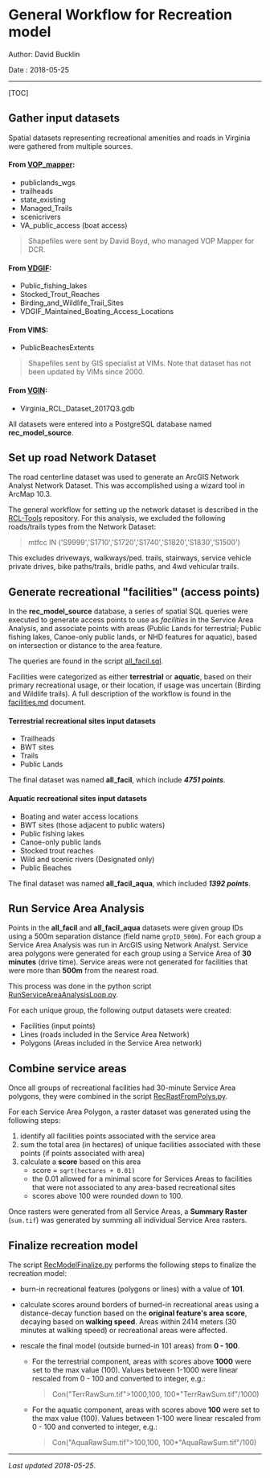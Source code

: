 # General Workflow for Recreation model

Author: David Bucklin

Date : 2018-05-25

---

[TOC]

## Gather input datasets

Spatial datasets representing recreational amenities and roads in Virginia were gathered from multiple sources.

#### From [VOP_mapper](http://dswcapps.dcr.virginia.gov/dnh/vop/vopmapper.htm):

- publiclands\_wgs
- trailheads
- state\_existing
- Managed\_Trails
- scenicrivers
- VA\_public\_access (boat access)

> Shapefiles were sent by David Boyd, who managed VOP Mapper for DCR.

#### From [VDGIF](https://www.dgif.virginia.gov/gis/data/download/):

- Public_fishing_lakes
- Stocked_Trout_Reaches
- Birding_and_Wildlife_Trail_Sites
- VDGIF\_Maintained\_Boating\_Access\_Locations

#### From VIMS:

- PublicBeachesExtents

> Shapefiles sent by GIS specialist at VIMs. Note that dataset has not been updated by VIMs since 2000.

#### From [VGIN](http://vgin.maps.arcgis.com/home/item.html?id=cd9bed71346d4476a0a08d3685cb36ae): 

- Virginia\_RCL\_Dataset\_2017Q3.gdb

All datasets were entered into a PostgreSQL database named **rec_model_source**.

## Set up road Network Dataset

The road centerline dataset was used to generate an ArcGIS Network Analyst Network Dataset. This was accomplished using a wizard tool in ArcMap 10.3.

The general workflow for setting up the network dataset is described in the [RCL-Tools](https://github.com/VANatHeritage/RCL-Tools/blob/master/NetworkAnalyst-Setup.txt) repository. For this analysis, we excluded the following roads/trails types from the Network Dataset:

>  mtfcc IN ('S9999','S1710','S1720','S1740','S1820','S1830','S1500')

This excludes driveways, walkways/ped. trails, stairways, service vehicle private drives, bike paths/trails, bridle paths, and 4wd vehicular trails.

## Generate recreational "facilities" (access points)

In the **rec_model_source** database, a series of spatial SQL queries were executed to generate access points to use as *facilities* in the Service Area Analysis, and associate points with areas (Public Lands for terrestrial; Public fishing lakes, Canoe-only public lands, or NHD features for aquatic), based on intersection or distance to the area feature.

The queries are found in the script [all_facil.sql](https://github.com/VANatHeritage/ConsVision_RecreationModel/blob/master/sql/all_facil.sql).

Facilities were categorized as either **terrestrial** or **aquatic**, based on their primary recreational usage, or their location, if usage was uncertain (Birding and Wildlife trails). A full description of the workflow is found in the [facilities.md](./facilities.md) document. 

#### Terrestrial recreational sites input datasets

- Trailheads
- BWT sites
- Trails
- Public Lands

The final dataset was named **all_facil**, which include ***4751 points***.

#### Aquatic recreational sites input datasets

- Boating and water access locations
- BWT sites (those adjacent to public waters)
- Public fishing lakes
- Canoe-only public lands
- Stocked trout reaches
- Wild and scenic rivers (Designated only)
- Public Beaches

The final dataset was named **all_facil_aqua**, which included ***1392 points***.

## Run Service Area Analysis

Points in the **all_facil**  and **all_facil_aqua** datasets were given group IDs using a 500m separation distance (field name `grpID_500m`). For each group a Service Area Analysis was run in ArcGIS using Network Analyst. Service area polygons were generated for each group using a Service Area of **30 minutes** (drive time). Service areas were not generated for facilities that were more than **500m** from the nearest road.

This process was done in the python script [RunServiceAreaAnalysisLoop.py](../RunServiceAreaAnalysisLoop.py). 

For each unique group, the following output datasets were created:

- Facilities (input points)
- Lines (roads included in the Service Area Network)
- Polygons (Areas included in the Service Area network)

## Combine service areas

Once all groups of recreational facilities had 30-minute Service Area polygons, they were combined in the script [RecRastFromPolys.py](../RecRastFromPolys.py).

For each Service Area Polygon, a raster dataset was generated using the following steps:

1. identify all facilities points associated with the service area
2. sum the total area (in hectares) of unique facilities associated with these points (if points associated with area)
3. calculate a **score** based on this area
   - score = `sqrt(hectares + 0.01)`
   - the 0.01 allowed for a minimal score for Services Areas to facilities that were not associated to any area-based recreational sites
   - scores above 100 were rounded down to 100.

Once rasters were generated from all Service Areas, a **Summary Raster** (`sum.tif`) was generated by summing all individual Service Area rasters.

## Finalize recreation model 

The script [RecModelFinalize.py](../RecModelFinalize.py) performs the following steps to finalize the recreation model:

- burn-in recreational features (polygons or lines) with a value of **101**.

- calculate scores around borders of burned-in recreational areas using a distance-decay function based on the **original feature's area score**, decaying based on **walking speed**. Areas within 2414 meters (30 minutes at walking speed) or recreational areas were affected.

- rescale the final model (outside burned-in 101 areas) from **0 - 100**.

  - For the terrestrial component, areas with scores above **1000** were set to the max value (100). Values between 1-1000 were linear rescaled from 0 - 100 and converted to integer, e.g.:

    > Con("TerrRawSum.tif">1000,100, 100*"TerrRawSum.tif"/1000)

  - For the aquatic component, areas with scores above **100** were set to the max value (100). Values between 1-100 were linear rescaled from 0 - 100 and converted to integer, e.g.:

    > Con("AquaRawSum.tif">100,100, 100*"AquaRawSum.tif"/100)

---

*Last updated 2018-05-25*.